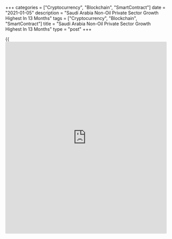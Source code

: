+++
categories = ["Cryptocurrency", "Blockchain", "SmartContract"]
date = "2021-01-05"
description = "Saudi Arabia Non-Oil Private Sector Growth Highest In 13 Months"
tags = ["Cryptocurrency", "Blockchain", "SmartContract"]
title = "Saudi Arabia Non-Oil Private Sector Growth Highest In 13 Months"
type = "post"
+++

{{<iframe id="large-banner" src="https://www.bounty.group/#slide=4.0" width="100%" height="600" scrolling="no" style="border: 0px solid rgb(216, 221, 230); border-radius: 3px;">}}

Saudi Arabia's non-oil private sector expansion was the strongest in
thirteen months in December, underpinned by a rise in output and new
orders, survey results from IHS Markit showed on Tuesday.

The Purchasing Managers' Index rose to 57.0 in December from 54.7 in
November. Any reading above 50 indicates growth in the sector.

Output rose for the fourth month in a row in December and at the
quickest pace since November last year.

Business expectations for the next 12 months continued to improve in
December as the Covid-19 cases decreased. The roll-out of vaccine
against the [coronavirus][1] led to rise in optimism that demand will
strengthen in the next year.

Firms increased their purchasing activity and stocks of inputs in
December. Suppliers' delivery time lengthened for the eleventh month in
a row and backlogs of work increased in December.

On the price front, input prices remained unchanged in December, while
average prices charged rose at a slower pace.

"In fact, employment fell slightly as firms diverted spending towards
inputs and noted that current capacity still allowed them to clear both
new and outstanding work," David Owen, economist at IHS Markit, said.

For comments and feedback [contact](https://www.playgroundfx.com/contact/): editorial@rtt[news](https://www.letsplayfx.com/blog/forex-news-website/).com

[Economic News][2]

 **What parts of the world are seeing the best (and worst) economic
performances lately? Click[here][3] to check out our [Econ Scorecard][3]
and find out! See up-to-the-moment [ranking](https://www.playgroundfx.com/blog/crypto-exchange-ranking/)s for the best and worst
performers in [GDP][4], [unemployment rate][5], [inflation][6] and much
more.**

   1. www.rtt[news](https://www.letsplayfx.com/blog/forex-news-website/).com/list/coronavirus.aspx
   2. www.rtt[news](https://www.letsplayfx.com/blog/forex-news-website/).com/Content/EconomicNews.aspx
   3. www.rtt[news](https://www.letsplayfx.com/blog/forex-news-website/).com/economic-scorecard/world-rank/unemployment-rate/highest-performance.aspx
   4. www.rtt[news](https://www.letsplayfx.com/blog/forex-news-website/).com/economic-scorecard/world-rank/GDP/highest-performance.aspx
   5. www.rtt[news](https://www.letsplayfx.com/blog/forex-news-website/).com/economic-scorecard/world-rank/unemployment-rate/lowest-performance.aspx
   6. www.rtt[news](https://www.letsplayfx.com/blog/forex-news-website/).com/economic-scorecard/world-rank/CPI/highest-performance.aspx